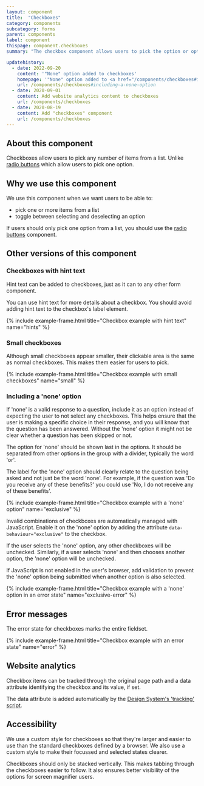 ```yaml
---
layout: component
title:  "Checkboxes"
category: components
subcategory: forms
parent: components
label: component
thispage: component.checkboxes
summary: "The checkbox component allows users to pick the option or options they want from a list, by checking one or more boxes."

updatehistory:
  - date: 2022-09-20
    content: '"None" option added to checkboxes'
    homepage: '"None" option added to <a href="/components/checkboxes#including-a-none-option">checkboxes</a>'
    url: /components/checkboxes#including-a-none-option
  - date: 2020-09-01
    content: Add website analytics content to checkboxes
    url: /components/checkboxes
  - date: 2020-08-19
    content: Add "checkboxes" component
    url: /components/checkboxes
---
```


## About this component

Checkboxes allow users to pick any number of items from a list. Unlike [radio buttons](/components/radio-buttons/) which allow users to pick one option.

## Why we use this component

We use this component when we want users to be able to:

* pick one or more items from a list
* toggle between selecting and deselecting an option

If users should only pick one option from a list, you should use the [radio buttons](/components/radio-buttons/) component.

## Other versions of this component

### Checkboxes with hint text

Hint text can be added to checkboxes, just as it can to any other form component.

You can use hint text for more details about a checkbox. You should avoid adding hint text to the checkbox's label element.

{% include example-frame.html title="Checkbox example with hint text" name="hints" %}

### Small checkboxes

Although small checkboxes appear smaller, their clickable area is the same as normal checkboxes. This makes them easier for users to pick.

{% include example-frame.html title="Checkbox example with small checkboxes" name="small" %}

### Including a 'none' option

If 'none' is a valid response to a question, include it as an option instead of expecting the user to not select any checkboxes. This helps ensure that the user is making a specific choice in their response, and you will know that the question has been answered. Without the 'none' option it might not be clear whether a question has been skipped or not.

The option for 'none' should be shown last in the options. It should be separated from other options in the group with a divider, typically the word 'or'.

The label for the 'none' option should clearly relate to the question being asked and not just be the word 'none'. For example, if the question was 'Do you receive any of these benefits?' you could use 'No, I do not receive any of these benefits'.

{% include example-frame.html title="Checkbox example with a 'none' option" name="exclusive" %}

Invalid combinations of checkboxes are automatically managed with JavaScript. Enable it on the 'none' option by adding the attribute `data-behaviour="exclusive"` to the checkbox.

If the user selects the 'none' option, any other checkboxes will be unchecked. Similarly, if a user selects 'none' and then chooses another option, the 'none' option will be unchecked.

If JavaScript is not enabled in the user's browser, add validation to prevent the 'none' option being submitted when another option is also selected.

{% include example-frame.html title="Checkbox example with a 'none' option in an error state" name="exclusive-error" %}

## Error messages

The error state for checkboxes marks the entire fieldset.

{% include example-frame.html title="Checkbox example with an error state" name="error" %}

## Website analytics

Checkbox items can be tracked through the original page path and a data attribute identifying the checkbox and its value, if set.

The data attribute is added automatically by the [Design System's 'tracking' script](/guidance/tracking/#checkboxes).

## Accessibility

We use a custom style for checkboxes so that they're larger and easier to use than the standard checkboxes defined by a browser. We also use a custom style to make their focussed and selected states clearer.

Checkboxes should only be stacked vertically. This makes tabbing through the checkboxes easier to follow. It also ensures better visibility of the options for screen magnifier users.
